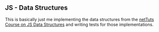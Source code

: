 ## JS - Data Structures

This is basically just me implementing the data structures from the [netTuts
Course on JS Data
Structures](http://code.tutsplus.com/tutorials/data-structures-with-javascript-whats-a-data-structure--cms-23347) and writing tests for those implementations.


